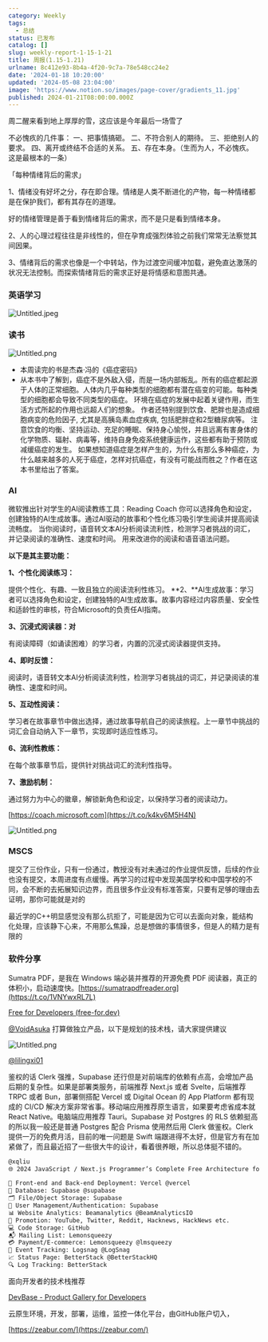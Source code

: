 ```yaml
---
category: Weekly
tags:
  - 总结
status: 已发布
catalog: []
slug: weekly-report-1-15-1-21
title: 周报(1.15-1.21)
urlname: 8c412e93-8b4a-4f20-9c7a-78e548cc24e2
date: '2024-01-18 10:20:00'
updated: '2024-05-08 23:04:00'
image: 'https://www.notion.so/images/page-cover/gradients_11.jpg'
published: 2024-01-21T08:00:00.000Z
---
```


周二醒来看到地上厚厚的雪，这应该是今年最后一场雪了


不必愧疚的几件事：
一、把事情搞砸。
二、不符合别人的期待。
三、拒绝别人的要求。
四、离开或终结不合适的关系。
五、存在本身。（生而为人，不必愧疚。这是最根本的一条）


「每种情绪背后的需求」


1、情绪没有好坏之分，存在即合理。情绪是人类不断进化的产物，每一种情绪都是在保护我们，都有其存在的道理。


好的情绪管理是善于看到情绪背后的需求，而不是只是看到情绪本身。


2、人的心理过程往往是非线性的，但在孕育成强烈体验之前我们常常无法察觉其间因果。


3、情绪背后的需求也像是一个中转站，作为过渡空间缓冲加载，避免直达激荡的状况无法控制。而探索情绪背后的需求正好是将情感和意图共通。


### 英语学习


![Untitled.jpeg](https://prod-files-secure.s3.us-west-2.amazonaws.com/5d24fe63-e567-4804-86f9-9fdc62e13082/faec46dc-9da5-4799-b905-c316418f1168/Untitled.jpeg?X-Amz-Algorithm=AWS4-HMAC-SHA256&X-Amz-Content-Sha256=UNSIGNED-PAYLOAD&X-Amz-Credential=ASIAZI2LB466627DMWVK%2F20250128%2Fus-west-2%2Fs3%2Faws4_request&X-Amz-Date=20250128T213245Z&X-Amz-Expires=3600&X-Amz-Security-Token=IQoJb3JpZ2luX2VjEHYaCXVzLXdlc3QtMiJHMEUCIQCv3GOvXq7TU%2FJaJCyUr7P42y6SkF9%2FYEld8QfruP7JLwIgMoSpmqeISJMuhVRSF4t5uZD5cpa%2BajzL2eM2%2BEmcmWoq%2FwMIfhAAGgw2Mzc0MjMxODM4MDUiDB%2B3sPJseL%2BGNA4QvCrcA8wVWpxHjDWtknoUF%2BF5ejxu6ccJZCZ9ymZboudgt4btWFqQa%2BNOBU0oSiMWAblELQtTRs%2BOx1K4M6h5G%2BphJ%2F%2BRTzlarTsE%2F9CVrHBbuXUg8XUnwz0DaAc9WlwODtOjZxsr4ZSr38pzxwAlNtyA0w6tbTV3%2B7Oo7v0cE71a87OiAp7XsxlI1K2km6mNJoH63PgPlhRh0ShKSyvZm%2FHGCJIXHN4YDDEVXlCUnK4T9zamrFtn3nu9bVJZegamNXi7te7W9NtH6Y9L2wnmEZJnyNVgI2S0iTLqMU4bj3lAO%2Fx1EOtpdANCd4AwxC1ibhEJEDd9%2FgfN4ouaPbX%2BmINJcgaRGgsikkvqeq0dGBVYq0FGN9%2F34h3z5cLeJKdhHz%2FnF1kPKreNbETgcQYTeJ639JzQidTiVm%2BbDH4ZvQsh%2FRyELVF8Sfk92%2FRZnUt7b2DhnPJHtKNuu%2BwGj%2BPM%2Bc2p6LTH6SlmSX0u27NW1utQ%2Bl8RJewXCuSXan6eXNzAcMhYFmhmPNOfN8s1aU2XHc8PEIsIjizNSEewrShjlEnSOrxWp2dcl1z99N%2F%2FLXWAzkx%2F7l%2BHcFYMfa5xAPuyURmEXkTVLIm1%2Fkvbbf6MpHYCsoac29jgbeOGpMZuehnmMPOU5bwGOqUBkd4pCf7tZwH%2FUsIFQSYMJ7g%2FqmzhndHQePymMnFCFklfDXjSTSAJPFn20NJgrbmQmq%2BtWuvY78ooWnOE%2FShcspN4OG5xVHSh0Czj%2BWOoINnuichv7tCCNkzwhijDH5HnT4Cmy67L152ZLNIC3PrHb7f2DlaIfe4NANjeQBKaPeDDPqSrWu7nd61R5%2Fjk%2Bt%2FLyzWbOmPm6rDyKZOhuhmyAdIW0PEf&X-Amz-Signature=3ec50a2e1c62129724c33d66808d62fc9a448a84a1d7dfc194c5b552ccd37709&X-Amz-SignedHeaders=host&x-id=GetObject)


### 读书


![Untitled.png](https://prod-files-secure.s3.us-west-2.amazonaws.com/5d24fe63-e567-4804-86f9-9fdc62e13082/08aff459-da99-4ed5-87c6-1f4c95b62ac3/Untitled.png?X-Amz-Algorithm=AWS4-HMAC-SHA256&X-Amz-Content-Sha256=UNSIGNED-PAYLOAD&X-Amz-Credential=ASIAZI2LB466627DMWVK%2F20250128%2Fus-west-2%2Fs3%2Faws4_request&X-Amz-Date=20250128T213245Z&X-Amz-Expires=3600&X-Amz-Security-Token=IQoJb3JpZ2luX2VjEHYaCXVzLXdlc3QtMiJHMEUCIQCv3GOvXq7TU%2FJaJCyUr7P42y6SkF9%2FYEld8QfruP7JLwIgMoSpmqeISJMuhVRSF4t5uZD5cpa%2BajzL2eM2%2BEmcmWoq%2FwMIfhAAGgw2Mzc0MjMxODM4MDUiDB%2B3sPJseL%2BGNA4QvCrcA8wVWpxHjDWtknoUF%2BF5ejxu6ccJZCZ9ymZboudgt4btWFqQa%2BNOBU0oSiMWAblELQtTRs%2BOx1K4M6h5G%2BphJ%2F%2BRTzlarTsE%2F9CVrHBbuXUg8XUnwz0DaAc9WlwODtOjZxsr4ZSr38pzxwAlNtyA0w6tbTV3%2B7Oo7v0cE71a87OiAp7XsxlI1K2km6mNJoH63PgPlhRh0ShKSyvZm%2FHGCJIXHN4YDDEVXlCUnK4T9zamrFtn3nu9bVJZegamNXi7te7W9NtH6Y9L2wnmEZJnyNVgI2S0iTLqMU4bj3lAO%2Fx1EOtpdANCd4AwxC1ibhEJEDd9%2FgfN4ouaPbX%2BmINJcgaRGgsikkvqeq0dGBVYq0FGN9%2F34h3z5cLeJKdhHz%2FnF1kPKreNbETgcQYTeJ639JzQidTiVm%2BbDH4ZvQsh%2FRyELVF8Sfk92%2FRZnUt7b2DhnPJHtKNuu%2BwGj%2BPM%2Bc2p6LTH6SlmSX0u27NW1utQ%2Bl8RJewXCuSXan6eXNzAcMhYFmhmPNOfN8s1aU2XHc8PEIsIjizNSEewrShjlEnSOrxWp2dcl1z99N%2F%2FLXWAzkx%2F7l%2BHcFYMfa5xAPuyURmEXkTVLIm1%2Fkvbbf6MpHYCsoac29jgbeOGpMZuehnmMPOU5bwGOqUBkd4pCf7tZwH%2FUsIFQSYMJ7g%2FqmzhndHQePymMnFCFklfDXjSTSAJPFn20NJgrbmQmq%2BtWuvY78ooWnOE%2FShcspN4OG5xVHSh0Czj%2BWOoINnuichv7tCCNkzwhijDH5HnT4Cmy67L152ZLNIC3PrHb7f2DlaIfe4NANjeQBKaPeDDPqSrWu7nd61R5%2Fjk%2Bt%2FLyzWbOmPm6rDyKZOhuhmyAdIW0PEf&X-Amz-Signature=a1060175cf48d042d73fc47b25783ea22d130e50eb4b63fee5519c819772d98f&X-Amz-SignedHeaders=host&x-id=GetObject)

- 本周读完的书是杰森·冯的《癌症密码》
- 从本书中了解到，癌症不是外敌入侵，而是一场内部叛乱。所有的癌症都起源于人体的正常细胞。人体内几乎每种类型的细胞都有潜在癌变的可能。每种类型的细胞都会导致不同类型的癌症。
环境在癌症的发展中起着关键作用，而生活方式所起的作用也远超人们的想象。
作者还特别提到饮食、肥胖也是造成细胞病变的危险因子, 尤其是高胰岛素血症疾病, 包括肥胖症和2型糖尿病等。
注意饮食的均衡、坚持运动、充足的睡眠、保持身心愉悦，并且远离有害身体的化学物质、辐射、病毒等，维持自身免疫系统健康运作，这些都有助于预防或减缓癌症的发生。
如果想知道癌症是怎样产生的，为什么有那么多种癌症，为什么越来越多的人死于癌症，怎样对抗癌症，有没有可能战而胜之？作者在这本书里给出了答案。

### AI


微软推出针对学生的AI阅读教练工具：Reading Coach
你可以选择角色和设定，创建独特的AI生成故事。通过AI驱动的故事和个性化练习吸引学生阅读并提高阅读流畅度。
当你阅读时，语音转文本AI分析阅读流利性，检测学习者挑战的词汇，并记录阅读的准确性、速度和时间。
用来改进你的阅读和语音语法问题。


**以下是其主要功能：**


**1、个性化阅读练习：**


提供个性化、有趣、一致且独立的阅读流利性练习。
**2、**AI生成故事：学习者可以选择角色和设定，创建独特的AI生成故事。故事内容经过内容质量、安全性和适龄性的审核，符合Microsoft的负责任AI指南。


**3、沉浸式阅读器：对**


有阅读障碍（如诵读困难）的学习者，内置的沉浸式阅读器提供支持。


**4、即时反馈：**


阅读时，语音转文本AI分析阅读流利性，检测学习者挑战的词汇，并记录阅读的准确性、速度和时间。


**5、互动性阅读：**


学习者在故事章节中做出选择，通过故事导航自己的阅读旅程。上一章节中挑战的词汇会自动纳入下一章节，实现即时适应性练习。


**6、流利性教练：**


在每个故事章节后，提供针对挑战词汇的流利性指导。


**7、激励机制：**


通过努力为中心的徽章，解锁新角色和设定，以保持学习者的阅读动力。


[https://coach.microsoft.com](https://t.co/k4kv6M5H4N)


![Untitled.png](https://prod-files-secure.s3.us-west-2.amazonaws.com/5d24fe63-e567-4804-86f9-9fdc62e13082/8f53d036-0cfc-469d-a837-f15107675ae4/Untitled.png?X-Amz-Algorithm=AWS4-HMAC-SHA256&X-Amz-Content-Sha256=UNSIGNED-PAYLOAD&X-Amz-Credential=ASIAZI2LB466627DMWVK%2F20250128%2Fus-west-2%2Fs3%2Faws4_request&X-Amz-Date=20250128T213245Z&X-Amz-Expires=3600&X-Amz-Security-Token=IQoJb3JpZ2luX2VjEHYaCXVzLXdlc3QtMiJHMEUCIQCv3GOvXq7TU%2FJaJCyUr7P42y6SkF9%2FYEld8QfruP7JLwIgMoSpmqeISJMuhVRSF4t5uZD5cpa%2BajzL2eM2%2BEmcmWoq%2FwMIfhAAGgw2Mzc0MjMxODM4MDUiDB%2B3sPJseL%2BGNA4QvCrcA8wVWpxHjDWtknoUF%2BF5ejxu6ccJZCZ9ymZboudgt4btWFqQa%2BNOBU0oSiMWAblELQtTRs%2BOx1K4M6h5G%2BphJ%2F%2BRTzlarTsE%2F9CVrHBbuXUg8XUnwz0DaAc9WlwODtOjZxsr4ZSr38pzxwAlNtyA0w6tbTV3%2B7Oo7v0cE71a87OiAp7XsxlI1K2km6mNJoH63PgPlhRh0ShKSyvZm%2FHGCJIXHN4YDDEVXlCUnK4T9zamrFtn3nu9bVJZegamNXi7te7W9NtH6Y9L2wnmEZJnyNVgI2S0iTLqMU4bj3lAO%2Fx1EOtpdANCd4AwxC1ibhEJEDd9%2FgfN4ouaPbX%2BmINJcgaRGgsikkvqeq0dGBVYq0FGN9%2F34h3z5cLeJKdhHz%2FnF1kPKreNbETgcQYTeJ639JzQidTiVm%2BbDH4ZvQsh%2FRyELVF8Sfk92%2FRZnUt7b2DhnPJHtKNuu%2BwGj%2BPM%2Bc2p6LTH6SlmSX0u27NW1utQ%2Bl8RJewXCuSXan6eXNzAcMhYFmhmPNOfN8s1aU2XHc8PEIsIjizNSEewrShjlEnSOrxWp2dcl1z99N%2F%2FLXWAzkx%2F7l%2BHcFYMfa5xAPuyURmEXkTVLIm1%2Fkvbbf6MpHYCsoac29jgbeOGpMZuehnmMPOU5bwGOqUBkd4pCf7tZwH%2FUsIFQSYMJ7g%2FqmzhndHQePymMnFCFklfDXjSTSAJPFn20NJgrbmQmq%2BtWuvY78ooWnOE%2FShcspN4OG5xVHSh0Czj%2BWOoINnuichv7tCCNkzwhijDH5HnT4Cmy67L152ZLNIC3PrHb7f2DlaIfe4NANjeQBKaPeDDPqSrWu7nd61R5%2Fjk%2Bt%2FLyzWbOmPm6rDyKZOhuhmyAdIW0PEf&X-Amz-Signature=57e18d2f2df3f018ab55f2d87234096502cb5a739a2904583780eab8527989b4&X-Amz-SignedHeaders=host&x-id=GetObject)


### MSCS


提交了三份作业，只有一份通过，教授没有对未通过的作业提供反馈，后续的作业也没有提交，本周进度有点缓慢。再学习的过程中发现美国学校和中国学校的不同，会不断的去拓展知识边界，而且很多作业没有标准答案，只要有足够的理由去证明，那你可能就是对的


最近学的C++明显感觉没有那么抗拒了，可能是因为它可以去面向对象，能结构化处理，应该静下心来，不用那么焦躁，总是想做的事情很多，但是人的精力是有限的


### 软件分享


Sumatra PDF，是我在 Windows 端必装并推荐的开源免费 PDF 阅读器，真正的体积小，启动速度快。[https://sumatrapdfreader.org](https://t.co/1VNYwxRL7L)


[Free for Developers (free-for.dev)](https://free-for.dev/#/)


[@VoidAsuka](https://twitter.com/VoidAsuka) 打算做独立产品，以下是规划的技术栈，请大家提供建议


![Untitled.png](https://prod-files-secure.s3.us-west-2.amazonaws.com/5d24fe63-e567-4804-86f9-9fdc62e13082/93561a3c-b2bc-4a43-bbc5-67e3f740ed5e/Untitled.png?X-Amz-Algorithm=AWS4-HMAC-SHA256&X-Amz-Content-Sha256=UNSIGNED-PAYLOAD&X-Amz-Credential=ASIAZI2LB466627DMWVK%2F20250128%2Fus-west-2%2Fs3%2Faws4_request&X-Amz-Date=20250128T213245Z&X-Amz-Expires=3600&X-Amz-Security-Token=IQoJb3JpZ2luX2VjEHYaCXVzLXdlc3QtMiJHMEUCIQCv3GOvXq7TU%2FJaJCyUr7P42y6SkF9%2FYEld8QfruP7JLwIgMoSpmqeISJMuhVRSF4t5uZD5cpa%2BajzL2eM2%2BEmcmWoq%2FwMIfhAAGgw2Mzc0MjMxODM4MDUiDB%2B3sPJseL%2BGNA4QvCrcA8wVWpxHjDWtknoUF%2BF5ejxu6ccJZCZ9ymZboudgt4btWFqQa%2BNOBU0oSiMWAblELQtTRs%2BOx1K4M6h5G%2BphJ%2F%2BRTzlarTsE%2F9CVrHBbuXUg8XUnwz0DaAc9WlwODtOjZxsr4ZSr38pzxwAlNtyA0w6tbTV3%2B7Oo7v0cE71a87OiAp7XsxlI1K2km6mNJoH63PgPlhRh0ShKSyvZm%2FHGCJIXHN4YDDEVXlCUnK4T9zamrFtn3nu9bVJZegamNXi7te7W9NtH6Y9L2wnmEZJnyNVgI2S0iTLqMU4bj3lAO%2Fx1EOtpdANCd4AwxC1ibhEJEDd9%2FgfN4ouaPbX%2BmINJcgaRGgsikkvqeq0dGBVYq0FGN9%2F34h3z5cLeJKdhHz%2FnF1kPKreNbETgcQYTeJ639JzQidTiVm%2BbDH4ZvQsh%2FRyELVF8Sfk92%2FRZnUt7b2DhnPJHtKNuu%2BwGj%2BPM%2Bc2p6LTH6SlmSX0u27NW1utQ%2Bl8RJewXCuSXan6eXNzAcMhYFmhmPNOfN8s1aU2XHc8PEIsIjizNSEewrShjlEnSOrxWp2dcl1z99N%2F%2FLXWAzkx%2F7l%2BHcFYMfa5xAPuyURmEXkTVLIm1%2Fkvbbf6MpHYCsoac29jgbeOGpMZuehnmMPOU5bwGOqUBkd4pCf7tZwH%2FUsIFQSYMJ7g%2FqmzhndHQePymMnFCFklfDXjSTSAJPFn20NJgrbmQmq%2BtWuvY78ooWnOE%2FShcspN4OG5xVHSh0Czj%2BWOoINnuichv7tCCNkzwhijDH5HnT4Cmy67L152ZLNIC3PrHb7f2DlaIfe4NANjeQBKaPeDDPqSrWu7nd61R5%2Fjk%2Bt%2FLyzWbOmPm6rDyKZOhuhmyAdIW0PEf&X-Amz-Signature=3ebb1508e8d5d90e13f5acfb84d1dbc18cebd215777225f28fb96b753220fb4f&X-Amz-SignedHeaders=host&x-id=GetObject)


[@lilingxi01](https://twitter.com/lilingxi01)


鉴权的话 Clerk 强推，Supabase 还行但是对前端库的依赖有点高，会增加产品后期的复杂性。如果是部署类服务，前端推荐 Next.js 或者 Svelte，后端推荐 TRPC 或者 Bun，部署侧搭配 Vercel 或 Digital Ocean 的 App Platform 都有现成的 CI/CD 解决方案非常省事。移动端应用推荐原生语言，如果要考虑省成本就 React Native。电脑端应用推荐 Tauri。Supabase 对 Postgres 的 RLS 依赖挺高的所以我一般还是普通 Postgres 配合 Prisma 使用然后用 Clerk 做鉴权。Clerk 提供一万的免费月活，目前的唯一问题是 Swift 端跟进得不太好，但是官方有在加紧做了，而且最近招了一些很大牛的设计，看着很养眼，所以总体挺不错的。


```markdown
@xqliu
🌐 2024 JavaScript / Next.js Programmer’s Complete Free Architecture for solo entrepreneur:

🔧 Front-end and Back-end Deployment: Vercel @vercel
💾 Database: Supabase @supabase
🗂️ File/Object Storage: Supabase
👥 User Management/Authentication: Supabase
📊 Website Analytics: Beamanalytics @BeamAnalyticsIO
📣 Promotion: YouTube, Twitter, Reddit, Hacknews, HackNews etc. 
💻 Code Storage: GitHub
📬 Mailing List: Lemonsqueezy
💳 Payment/E-commerce: Lemonsqueezy @lmsqueezy
📌 Event Tracking: Logsnag @LogSnag
📈 Status Page: BetterStack @BetterStackHQ
🔍 Log Tracking: BetterStack
```


面向开发者的技术栈推荐


[DevBase - Product Gallery for Developers](https://devbase.fyi/)


云原生环境，开发，部署，运维，监控一体化平台，由GitHub账户切入，


[https://zeabur.com/](https://zeabur.com/)

